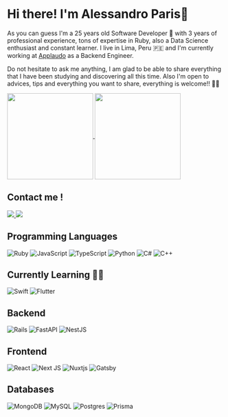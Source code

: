 # Hi there! I'm Alessandro Paris👋

As you can guess I'm a 25 years old Software Developer 🚀 with 3 years of professional experience, tons of expertise in Ruby, also a Data Science enthusiast and constant learner. I live in Lima, Peru 🇵🇪 and I'm currently working at [Applaudo](https://applaudo.com/) as a Backend Engineer.

Do not hesitate to ask me anything, I am glad to be able to share everything that I have been studying and discovering all this time. Also I'm open to advices, tips and everything you want to share, everything is welcome!! 🧑‍🚀

<a href="https://github.com/anuraghazra/github-readme-stats">
  <img height=200 align="center" src="https://github-readme-stats.vercel.app/api?username=alessandro54&rank_icon=github"/>
</a>
<a href="https://github.com/alessandro54">
  <img height=200 align="center" src="https://github-readme-stats.vercel.app/api/top-langs/?username=alessandro54&layout=compact"/>
</a>

## Contact me !
<a href='mailto:alessandro.chumpitazp@gmail.com'>
  <img src='https://img.shields.io/badge/Gmail-D14836?style=for-the-badge&logo=gmail&logoColor=white'>
</a>
<a href='https://www.linkedin.com/in/alessandrochumpitaz/'>
  <img src='https://img.shields.io/badge/linkedin-%230077B5.svg?style=for-the-badge&logo=linkedin&logoColor=white'>
</a>

## Programming Languages

![Ruby](https://img.shields.io/badge/ruby-%23CC342D.svg?style=for-the-badge&logo=ruby&logoColor=white)
![JavaScript](https://img.shields.io/badge/javascript-%23323330.svg?style=for-the-badge&logo=javascript&logoColor=%23F7DF1E)
![TypeScript](https://img.shields.io/badge/typescript-%23007ACC.svg?style=for-the-badge&logo=typescript&logoColor=white)
![Python](https://img.shields.io/badge/python-3670A0?style=for-the-badge&logo=python&logoColor=ffdd54)
![C#](https://img.shields.io/badge/c%23-%23239120.svg?style=for-the-badge&logo=c-sharp&logoColor=white)
![C++](https://img.shields.io/badge/c++-%2300599C.svg?style=for-the-badge&logo=c%2B%2B&logoColor=white)



## Currently Learning 👩‍💻
![Swift](https://img.shields.io/badge/swift-F54A2A?style=for-the-badge&logo=swift&logoColor=white)
![Flutter](https://img.shields.io/badge/Flutter-%2302569B.svg?style=for-the-badge&logo=Flutter&logoColor=white)
## Backend
![Rails](https://img.shields.io/badge/rails-%23CC0000.svg?style=for-the-badge&logo=ruby-on-rails&logoColor=white)
![FastAPI](https://img.shields.io/badge/FastAPI-005571?style=for-the-badge&logo=fastapi)
![NestJS](https://img.shields.io/badge/nestjs-%23E0234E.svg?style=for-the-badge&logo=nestjs&logoColor=white)

## Frontend
![React](https://img.shields.io/badge/react-%2320232a.svg?style=for-the-badge&logo=react&logoColor=%2361DAFB)
![Next JS](https://img.shields.io/badge/Next-black?style=for-the-badge&logo=next.js&logoColor=white)
![Nuxtjs](https://img.shields.io/badge/Nuxt-002E3B?style=for-the-badge&logo=nuxtdotjs&logoColor=#00DC82)
![Gatsby](https://img.shields.io/badge/Gatsby-%23663399.svg?style=for-the-badge&logo=gatsby&logoColor=white)

## Databases
![MongoDB](https://img.shields.io/badge/MongoDB-%234ea94b.svg?style=for-the-badge&logo=mongodb&logoColor=white)
![MySQL](https://img.shields.io/badge/mysql-%2300f.svg?style=for-the-badge&logo=mysql&logoColor=white)
![Postgres](https://img.shields.io/badge/postgres-%23316192.svg?style=for-the-badge&logo=postgresql&logoColor=white)
![Prisma](https://img.shields.io/badge/Prisma-3982CE?style=for-the-badge&logo=Prisma&logoColor=white)
